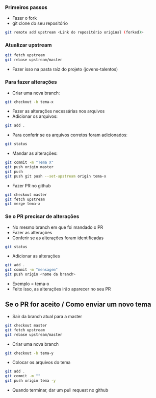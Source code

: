 ### Primeiros passos
 - Fazer o fork
 - git clone do seu repositório
```bash
git remote add upstream <Link do repositório original (forked)>
```

### Atualizar upstream
```bash
git fetch upstream
git rebase upstream/master
```
 - Fazer isso na pasta raíz do projeto (jovens-talentos)

### Para fazer alterações
 - Criar uma nova branch:
```bash
git checkout -b tema-x
```
 - Fazer as alterações necessárias nos arquivos
 - Adicionar os arquivos:
```bash
git add .
```
 - Para conferir se os arquivos corretos foram adicionados:
```bash
git status
```
 - Mandar as alterações:
```bash
git commit -m "Tema X"
git push origin master
git push 
git push git push --set-upstream origin tema-x
```
 - Fazer PR no github
 ```bash
git checkout master   
git fetch upstream 
git merge tema-x
```

### Se o PR precisar de alterações
 - No mesmo branch em que foi mandado o  PR
 - Fazer as alterações
 - Conferir se as alterações foram identificadas
 ```bash
git status
```
 - Adicionar as alterações
```bash
git add .
git commit -m "mensagem"
git push origin <nome da branch> 
``` 
 - Exemplo <nome da branch> = tema-x
 - Feito isso, as alterações irão aparecer no seu PR

## Se o PR for aceito / Como enviar um novo tema
 - Sair da branch atual para a master
```bash
git checkout master
git fetch upstream
git rebase upstream/master
```
 - Criar uma nova branch
```bash
git checkout -b tema-y
```
 - Colocar os arquivos do tema
```bash
git add .
git commit -m ""
git push origin tema -y
```
 - Quando terminar, dar um pull request no github
